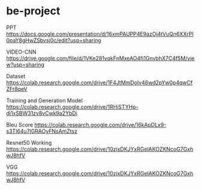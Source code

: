 # be-project

PPT 
https://docs.google.com/presentation/d/16xmPAUPP4E9azOj4tVuQn6XXrPI0paY8gHwZSbvsj0c/edit?usp=sharing

VIDEO-CNN
https://drive.google.com/file/d/1VKe281vqkFnMxeAO4fj1GnvbhX7C4f5M/view?usp=sharing

Dataset
https://colab.research.google.com/drive/1F4JtMmDoIv46wd2pYw0p4qwCfZFr8qeV

Training and Generation Model 
https://colab.research.google.com/drive/1RHiSTYHp-dj1xSBW31zv8vCwk9a2YbDi

Bleu Score
https://colab.research.google.com/drive/16kApDLx9-s3TI64u7lGRAOyFNsAmZtsz

Resnet50 Working
https://colab.research.google.com/drive/10zjxDKJYxRGeIAKOZKNcoG7GxhwJ8hfV

VGG
https://colab.research.google.com/drive/10zjxDKJYxRGeIAKOZKNcoG7GxhwJ8hfV
